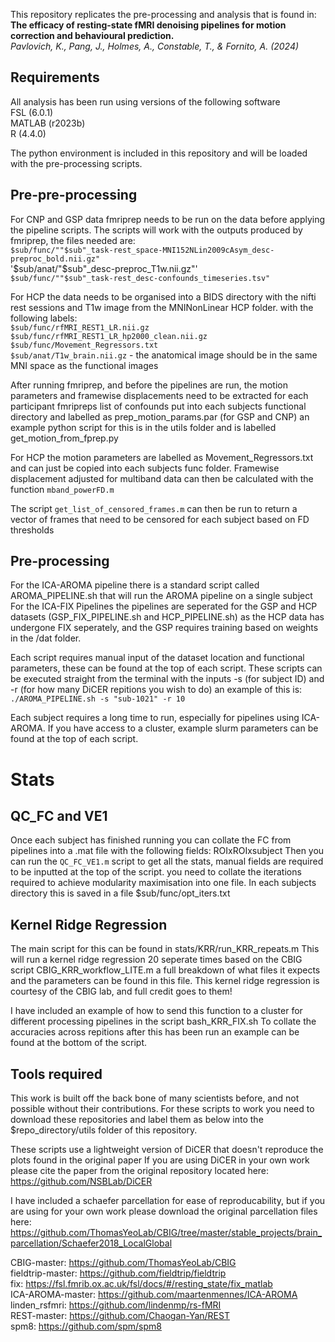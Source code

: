 This repository replicates the pre-processing and analysis that is found in: <br>
**The efficacy of resting-state fMRI denoising pipelines for motion correction and behavioural prediction.** <br> 
*Pavlovich, K., Pang, J., Holmes, A., Constable, T., & Fornito, A. (2024)*

## Requirements
All analysis has been run using versions of the following software <br>
FSL (6.0.1)<br>
MATLAB (r2023b) <br>
R (4.4.0) <br>

The python environment is included in this repository and will be loaded with the pre-processing scripts.

## Pre-pre-processing
For CNP and GSP data fmriprep needs to be run on the data before applying the pipeline scripts. 
The scripts will work with the outputs produced by fmriprep, the files needed are:<br>
`$sub/func/""$sub"_task-rest_space-MNI152NLin2009cAsym_desc-preproc_bold.nii.gz"` <br>
'$sub/anat/"$sub"_desc-preproc_T1w.nii.gz"' <br>
`$sub/func/""$sub"_task-rest_desc-confounds_timeseries.tsv"` <br>

For HCP the data needs to be organised into a BIDS directory with the nifti rest sessions and T1w image from the MNINonLinear HCP folder.
with the following labels: <br>
`$sub/func/rfMRI_REST1_LR.nii.gz` <br>
`$sub/func/rfMRI_REST1_LR_hp2000_clean.nii.gz` <br>
`$sub/func/Movement_Regressors.txt` <br>
`$sub/anat/T1w_brain.nii.gz` - the anatomical image should be in the same MNI space as the functional images

After running fmriprep, and before the pipelines are run, the motion parameters and framewise displacements need to be extracted for each participant fmripreps list of confounds 
put into each subjects functional directory and labelled as  prep_motion_params.par (for GSP and CNP) an example python script for this is in the utils folder
and is labelled get_motion_from_fprep.py

For HCP the motion parameters are labelled as Movement_Regressors.txt and can just be copied into each subjects func folder.
Framewise displacement adjusted for multiband data can then be calculated with the function `mband_powerFD.m`

The script `get_list_of_censored_frames.m` can then be run to return a vector of frames that need to be censored for each subject based on FD thresholds


## Pre-processing
For the ICA-AROMA pipeline there is a standard script called AROMA_PIPELINE.sh that will run the AROMA pipeline on a single subject
For the ICA-FIX Pipelines the pipelines are seperated for the GSP and HCP datasets (GSP_FIX_PIPELINE.sh and HCP_PIPELINE.sh)
as the HCP data has undergone FIX seperately, and the GSP requires training based on weights in the /dat folder.

Each script requires manual input of the dataset location and functional parameters, these can be found at the top of each script.
These scripts can be executed straight from the terminal with the inputs -s (for subject ID) 
and -r (for how many DiCER repitions you wish to do) an example of this is:<br>
`./AROMA_PIPELINE.sh -s "sub-1021" -r 10`

Each subject requires a long time to run, especially for pipelines using ICA-AROMA. If you have access to a cluster, example slurm parameters can be found at the top of each script.

# Stats
## QC_FC and VE1
Once each subject has finished running you can collate the FC from pipelines into a .mat file with the following fields: ROIxROIxsubject
Then you can run the `QC_FC_VE1.m` script to get all the stats, manual fields are required to be inputted at the top of the script.
you need to collate the iterations required to achieve modularity maximisation into one file. In each subjects directory this is saved in a file $sub/func/opt_iters.txt

## Kernel Ridge Regression
The main script for this can be found in stats/KRR/run_KRR_repeats.m
This will run a kernel ridge regression 20 seperate times based on the CBIG script CBIG_KRR_workflow_LITE.m a full breakdown of what files it expects and the parameters can be found in this file. 
This kernel ridge regression is courtesy of the CBIG lab, and full credit goes to them! 

I have included an example of how to send this function to a cluster for different processing pipelines in the script bash_KRR_FIX.sh
To collate the accuracies across repitions after this has been run an example can be found at the bottom of the script.


## Tools required
This work is built off the back bone of many scientists before, and not possible without their contributions. For these scripts to work you need to download these repositories and label them
as below into the $repo_directory/utils folder of this repository.

These scripts use a lightweight version of DiCER that doesn't reproduce the plots found in the original paper
If you are using DiCER in your own work please cite the paper from the original repository located here: https://github.com/NSBLab/DiCER

I have included a schaefer parcellation for ease of reproducability, but if you are using for your own work please download 
the original parcellation files here: https://github.com/ThomasYeoLab/CBIG/tree/master/stable_projects/brain_parcellation/Schaefer2018_LocalGlobal

CBIG-master: https://github.com/ThomasYeoLab/CBIG<br>
fieldtrip-master: https://github.com/fieldtrip/fieldtrip<br>
fix: https://fsl.fmrib.ox.ac.uk/fsl/docs/#/resting_state/fix_matlab<br>
ICA-AROMA-master: https://github.com/maartenmennes/ICA-AROMA<br>
linden_rsfmri: https://github.com/lindenmp/rs-fMRI<br>
REST-master: https://github.com/Chaogan-Yan/REST<br>
spm8: https://github.com/spm/spm8<br>







